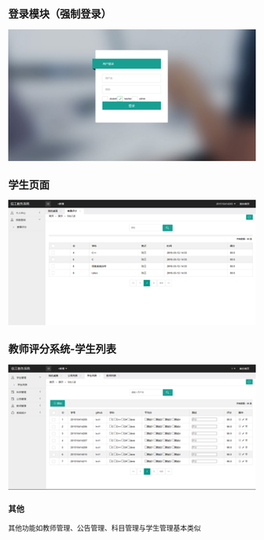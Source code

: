 ## 登录模块（强制登录）
![flow1](./login.png)
## 学生页面
![flow1](./student.png)
## 教师评分系统-学生列表
![flow1](./teacher.png)

### 其他
其他功能如教师管理、公告管理、科目管理与学生管理基本类似
